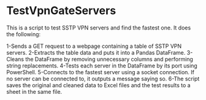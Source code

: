 # TestVpnGateServers
This is a script to test SSTP VPN servers and find the fastest one. It does the following:

1-Sends a GET request to a webpage containing a table of SSTP VPN servers.
2-Extracts the table data and puts it into a Pandas DataFrame.
3-Cleans the DataFrame by removing unnecessary columns and performing string replacements.
4-Tests each server in the DataFrame by its port using PowerShell.
5-Connects to the fastest server using a socket connection. If no server can be connected to, it outputs a message saying so.
6-The script saves the original and cleaned data to Excel files and the test results to a sheet in the same file.







